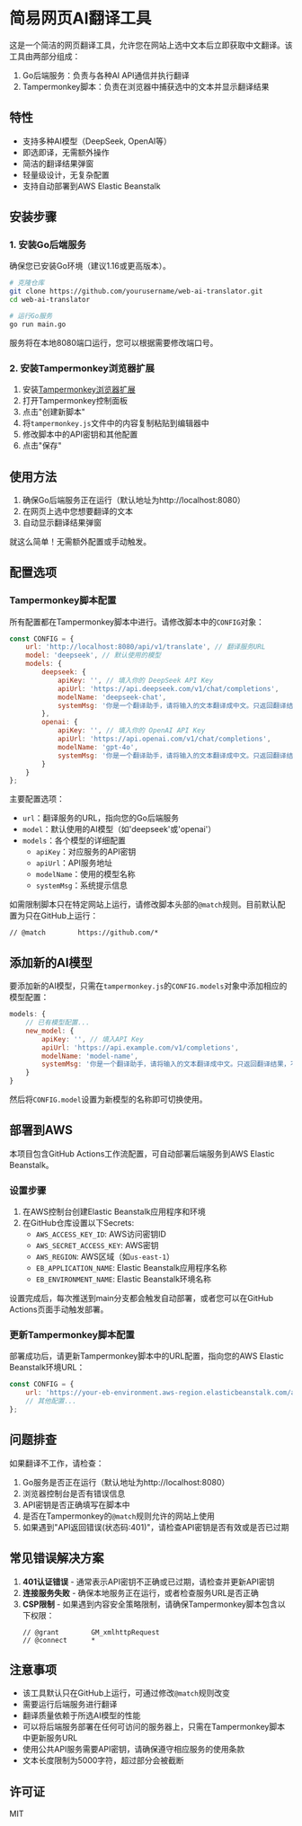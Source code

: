 # 简易网页AI翻译工具

这是一个简洁的网页翻译工具，允许您在网站上选中文本后立即获取中文翻译。该工具由两部分组成：

1. Go后端服务：负责与各种AI API通信并执行翻译
2. Tampermonkey脚本：负责在浏览器中捕获选中的文本并显示翻译结果

## 特性

- 支持多种AI模型（DeepSeek, OpenAI等）
- 即选即译，无需额外操作
- 简洁的翻译结果弹窗
- 轻量级设计，无复杂配置
- 支持自动部署到AWS Elastic Beanstalk

## 安装步骤

### 1. 安装Go后端服务

确保您已安装Go环境（建议1.16或更高版本）。

```bash
# 克隆仓库
git clone https://github.com/yourusername/web-ai-translator.git
cd web-ai-translator

# 运行Go服务
go run main.go
```

服务将在本地8080端口运行，您可以根据需要修改端口号。

### 2. 安装Tampermonkey浏览器扩展

1. 安装[Tampermonkey浏览器扩展](https://www.tampermonkey.net/)
2. 打开Tampermonkey控制面板
3. 点击"创建新脚本"
4. 将`tampermonkey.js`文件中的内容复制粘贴到编辑器中
5. 修改脚本中的API密钥和其他配置
6. 点击"保存"

## 使用方法

1. 确保Go后端服务正在运行（默认地址为http://localhost:8080）
2. 在网页上选中您想要翻译的文本
3. 自动显示翻译结果弹窗

就这么简单！无需额外配置或手动触发。

## 配置选项

### Tampermonkey脚本配置

所有配置都在Tampermonkey脚本中进行。请修改脚本中的`CONFIG`对象：

```javascript
const CONFIG = {
    url: 'http://localhost:8080/api/v1/translate', // 翻译服务URL
    model: 'deepseek', // 默认使用的模型
    models: {
        deepseek: {
            apiKey: '', // 填入你的 DeepSeek API Key
            apiUrl: 'https://api.deepseek.com/v1/chat/completions',
            modelName: 'deepseek-chat',
            systemMsg: '你是一个翻译助手，请将输入的文本翻译成中文。只返回翻译结果，不要添加额外的解释。'
        },
        openai: {
            apiKey: '', // 填入你的 OpenAI API Key
            apiUrl: 'https://api.openai.com/v1/chat/completions',
            modelName: 'gpt-4o',
            systemMsg: '你是一个翻译助手，请将输入的文本翻译成中文。只返回翻译结果，不要添加额外的解释。'
        }
    }
};
```

主要配置选项：
- `url`：翻译服务的URL，指向您的Go后端服务
- `model`：默认使用的AI模型（如'deepseek'或'openai'）
- `models`：各个模型的详细配置
  - `apiKey`：对应服务的API密钥
  - `apiUrl`：API服务地址
  - `modelName`：使用的模型名称
  - `systemMsg`：系统提示信息

如需限制脚本只在特定网站上运行，请修改脚本头部的`@match`规则。目前默认配置为只在GitHub上运行：

```
// @match        https://github.com/*
```

## 添加新的AI模型

要添加新的AI模型，只需在`tampermonkey.js`的`CONFIG.models`对象中添加相应的模型配置：

```javascript
models: {
    // 已有模型配置...
    new_model: {
        apiKey: '', // 填入API Key
        apiUrl: 'https://api.example.com/v1/completions',
        modelName: 'model-name',
        systemMsg: '你是一个翻译助手，请将输入的文本翻译成中文。只返回翻译结果，不要添加额外的解释。'
    }
}
```

然后将`CONFIG.model`设置为新模型的名称即可切换使用。

## 部署到AWS

本项目包含GitHub Actions工作流配置，可自动部署后端服务到AWS Elastic Beanstalk。

### 设置步骤

1. 在AWS控制台创建Elastic Beanstalk应用程序和环境
2. 在GitHub仓库设置以下Secrets:
   - `AWS_ACCESS_KEY_ID`: AWS访问密钥ID
   - `AWS_SECRET_ACCESS_KEY`: AWS密钥
   - `AWS_REGION`: AWS区域（如`us-east-1`）
   - `EB_APPLICATION_NAME`: Elastic Beanstalk应用程序名称
   - `EB_ENVIRONMENT_NAME`: Elastic Beanstalk环境名称

设置完成后，每次推送到main分支都会触发自动部署，或者您可以在GitHub Actions页面手动触发部署。

### 更新Tampermonkey脚本配置

部署成功后，请更新Tampermonkey脚本中的URL配置，指向您的AWS Elastic Beanstalk环境URL：

```javascript
const CONFIG = {
    url: 'https://your-eb-environment.aws-region.elasticbeanstalk.com/api/v1/translate',
    // 其他配置...
};
```

## 问题排查

如果翻译不工作，请检查：

1. Go服务是否正在运行（默认地址为http://localhost:8080）
2. 浏览器控制台是否有错误信息
3. API密钥是否正确填写在脚本中
4. 是否在Tampermonkey的`@match`规则允许的网站上使用
5. 如果遇到"API返回错误(状态码:401)"，请检查API密钥是否有效或是否已过期

## 常见错误解决方案

1. **401认证错误** - 通常表示API密钥不正确或已过期，请检查并更新API密钥
2. **连接服务失败** - 确保本地服务正在运行，或者检查服务URL是否正确
3. **CSP限制** - 如果遇到内容安全策略限制，请确保Tampermonkey脚本包含以下权限：
   ```
   // @grant        GM_xmlhttpRequest
   // @connect      *
   ```

## 注意事项

- 该工具默认只在GitHub上运行，可通过修改`@match`规则改变
- 需要运行后端服务进行翻译
- 翻译质量依赖于所选AI模型的性能
- 可以将后端服务部署在任何可访问的服务器上，只需在Tampermonkey脚本中更新服务URL
- 使用公共API服务需要API密钥，请确保遵守相应服务的使用条款
- 文本长度限制为5000字符，超过部分会被截断

## 许可证

MIT